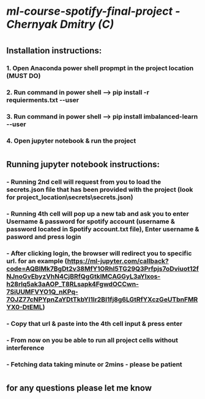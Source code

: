 # ***ml-course-spotify-final-project - Chernyak Dmitry (C)*** 
#
#
## **Installation instructions:**
### 1. Open Anaconda power shell propmpt in the **project location (MUST DO)**
### 2. Run command in power shell --> pip install -r requierments.txt --user
### 3. Run command in power shell --> pip install imbalanced-learn --user
### 4. Open jupyter notebook & run the project
#
#
## **Running jupyter notebook instructions:**
### - Running 2nd cell will request from you to load the secrets.json file that has been provided with the project (look for project_location\secrets\secrets.json)
### - Running 4th cell will pop up a new tab and ask you to enter Username & password for spotify account (username & password located in Spotify account.txt file), Enter username & pasword and press login 
### - After clicking login, the browser will redirect you to specific url. for an example (https://ml-jupyter.com/callback?code=AQBlMk7BgDt2v38MfY1ORhI5TG29Q3Prfpjs7oDviuot12fNJnoGvEbyzVhN4CjBRfQgGtkIMCAGGyL3aYlxos-h28rlq5ak3aAOP_T8RLsapk4FgwdOCCwn-7SiUUMFVYO1Q_nKPq-7OJZ77cNPYpnZaYDtTkbYI1Ir2BI1fj8g6LGtRfYXczGeUTbnFMRYX0-DtEML)
### - Copy that url & paste into the 4th cell input & press enter
### - From now on you be able to run all project cells without interference
### - Fetching data taking minute or 2mins - please be patient

#
#
## **for any questions please let me know**
